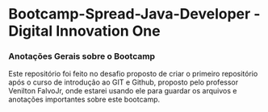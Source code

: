 # Bootcamp-Spread-Java-Developer - Digital Innovation One
### Anotações Gerais sobre o Bootcamp

Este repositório foi feito no desafio proposto de criar o primeiro repositório após o curso de introdução ao GIT e Github, proposto pelo professor Venilton FalvoJr, onde estarei usando ele para guardar os arquivos e anotações importantes sobre este bootcamp.
